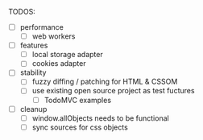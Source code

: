 TODOS:

- [ ] performance
  - [ ] web workers
- [ ] features
  - [ ] local storage adapter
  - [ ] cookies adapter
- [ ] stability
  - [ ] fuzzy diffing / patching for HTML & CSSOM
  - [ ] use existing open source project as test fuctures
    - [ ] TodoMVC examples
- [ ] cleanup
  - [ ] window.allObjects needs to be functional
  - [ ] sync sources for css objects